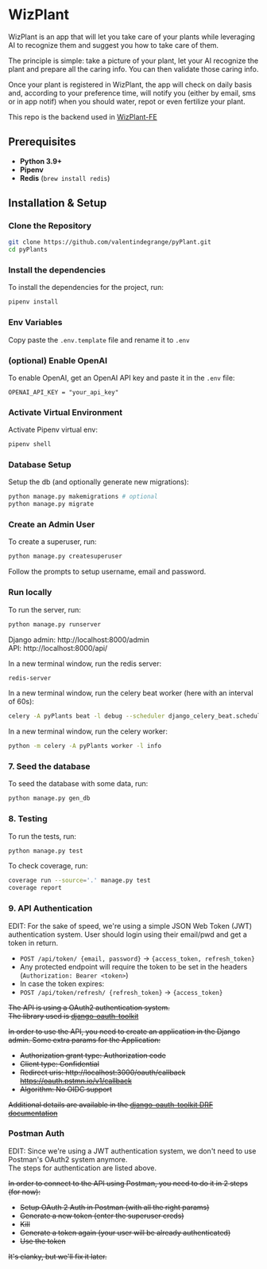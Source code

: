 # WizPlant
WizPlant is an app that will let you take care of your plants while leveraging AI to recognize them and suggest you how to take care of them.  

The principle is simple: take a picture of your plant, let your AI recognize the plant and prepare all the caring info. You can then validate those caring info.  

Once your plant is registered in WizPlant, the app will check on daily basis and, according to your preference time, will notify you (either by email, sms or in app notif) when you should water, repot or even fertilize your plant.

This repo is the backend used in [WizPlant-FE](https://github.com/valentindegrange/WizPlant-FE)
## Prerequisites
- **Python 3.9+**
- **Pipenv**
- **Redis** (`brew install redis`)
## Installation & Setup
### Clone the Repository
```bash
git clone https://github.com/valentindegrange/pyPlant.git
cd pyPlants
```
### Install the dependencies
To install the dependencies for the project, run:
```bash
pipenv install
```
### Env Variables
Copy paste the `.env.template` file and rename it to `.env`

### (optional) Enable OpenAI
To enable OpenAI, get an OpenAI API key and paste it in the `.env` file:
```
OPENAI_API_KEY = "your_api_key"
```
### Activate Virtual Environment
Activate Pipenv virtual env:
```bash
pipenv shell
```
### Database Setup
Setup the db (and optionally generate new migrations):
```bash
python manage.py makemigrations # optional
python manage.py migrate
```
### Create an Admin User
To create a superuser, run:
```bash
python manage.py createsuperuser
```
Follow the prompts to setup username, email and password.
### Run locally
To run the server, run:
```bash
python manage.py runserver
```
  
Django admin: http://localhost:8000/admin  
API: http://localhost:8000/api/  

In a new terminal window, run the redis server:
```bash
redis-server
```
In a new terminal window, run the celery beat worker (here with an interval of 60s):
```bash
celery -A pyPlants beat -l debug --scheduler django_celery_beat.schedulers:DatabaseScheduler --max-interval=60
```
In a new terminal window, run the celery worker:
```bash
python -m celery -A pyPlants worker -l info
```
### 7. Seed the database
To seed the database with some data, run:
```bash
python manage.py gen_db
```
### 8. Testing
To run the tests, run:
```bash
python manage.py test
```
To check coverage, run:
```bash
coverage run --source='.' manage.py test
coverage report
```
### 9. API Authentication
EDIT: For the sake of speed, we're using a simple JSON Web Token (JWT) authentication system.
User should login using their email/pwd and get a token in return.
- `POST /api/token/ {email, password}` -> `{access_token, refresh_token}`
- Any protected endpoint will require the token to be set in the headers (`Authorization: Bearer <token>`)
- In case the token expires:
- `POST /api/token/refresh/ {refresh_token}` -> `{access_token}`

~~The API is using a OAuth2 authentication system.  
The library used is [django-oauth-toolkit](https://django-oauth-toolkit.readthedocs.io/en/latest/index.html)~~

~~In order to use the API, you need to create an application in the Django admin. Some extra params for the Application:~~
- ~~Authorization grant type: Authorization code~~
- ~~Client type: Confidential~~
- ~~Redirect uris: http://localhost:3000/oauth/callback https://oauth.pstmn.io/v1/callback~~
- ~~Algorithm: No OIDC support~~

~~Additional details are available in the [django-oauth-toolkit DRF documentation](https://django-oauth-toolkit.readthedocs.io/en/latest/rest-framework/getting_started.html)~~
### Postman Auth
EDIT: Since we're using a JWT authentication system, we don't need to use Postman's OAuth2 system anymore.  
The steps for authentication are listed above.  

~~In order to connect to the API using Postman, you need to do it in 2 steps (for now):~~
- ~~Setup OAuth 2 Auth in Postman (with all the right params)~~
- ~~Generate a new token (enter the superuser creds)~~
- ~~Kill~~
- ~~Generate a token again (your user will be already authenticated)~~
- ~~Use the token~~

~~It's clanky, but we'll fix it later.~~
